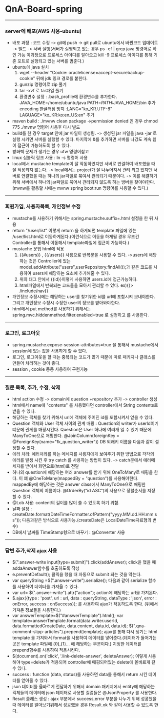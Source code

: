 # QnA-Board-spring
---
### server에 배포(AWS 사용-ubuntu)
- 배포 과정 : 코드 수정 -> git에 push -> git pull로 ubuntu에서 바뀐코드 업데이트 -> 빌드 -> 서버 실행(서버가 실행되고 있는 경우 ps -ef | grep java 명령어로 확인 가능 이과정으로 프로세스 아이디를 알아오고 kill -9 프로세스 아이디를 통해 기존 포트로 실행되고 있는 서버를 멈춘다.)
- ubuntu에 java 설치
  1. wget --header "Cookie: oraclelicense=accept-securebackup-cookie" 뒤에 jdk 링크 경로를 붙힌다.
  2. gunzip 명령어로  zip 풀기
  3. tar -xvf 로 tar파일 풀기
  4. 환경변수 설정 : .bash_profile에 환경변수를 추가한다. JAVA_HOME=/home/ubuntu/java PATH=$PATH:$JAVA_HOME/bin 추가
  encoding 한글깨짐 방지 :LANG="ko_KR.UTF-8" LAGUAGE="ko_KR:ko:en_US:en" 추가
- maven build : ./mvnw clean package ->permission denied 인 경우 chmod 775 ./mvnw 명령어 사용후 다시 빌드
- build를 한 경우 target 안에 jar 파일이 생성됨. -> 생성된 jar 파일을 java -jar 로 실행 시키면 서버를 실행할 수 있다. 마지막에 &를 추가하면 서버를 나갔도 계속 웹이 접근이 가능하도록 할 수 있다.
- 방화벽 문제가 생기는 경우 ufw 명령어참고
- linux 심볼릭 링크 사용 :  ln -s 명령어 사용
- local에서 mustache template이 잘 작동하였지만 서버로 연결하여 배포했을 때 잘 적용되지 않는다.
 -> local에서는 project가 잘 나누어져서 관리 되고 있지만 서버로 연결했을 때는 하나의 jar파일로 묶여서 관리되기 때문이다. 
  -> 이를 해결하기 위해 서버에서 하나의 jar파일로 묶어서 관리되지 않도록 하는 방버을 찾아야한다.(mvnw를 활용할 시에는 mvnw spring boot:run 명령어를 사용할 수 있다.)

---
### 회원가입, 사용자목록, 개인정보 수정
- mustache를 사용하기 위해서는 spring.mustache.suffix=.html 설정을 한 뒤 사용
- return "/user/list" 이렇게 return 을 하게되면 template 파일에 있는 /user/list.html로 이동하게된다.(이런식으로 이동을 하게될 경우 무조건 Controller를 통해서 이동해서 template파일에 접근이 가능하다.)
- mustache 문법 html에 적용
  1. {{#users}} , {{/users}} 사용으로 반복문을 사용할 수 있다. ->users에 해당하는 것은 Controller에 있는 model.addAttribute("users",userRepository.findAll());과 같은 코드를 사용하여 users에 해당하는 요소에 추가해줄 수 있다.
  2. 위의 태그 안에서 {{id}}이렇게 사용하면 users.id에 접근가능하다. 
  3. html파일에서 반복되는 코드들을 모아서 관리할 수 있다. ex){{> /include/nav}}
- 개인정보 수정시에는 해당하는 user를 찾기위한 id를 url에 포함시켜 보내야한다. 그리고 개인정보 수정시 수정한 user의 정보를 받아와야한다.
- html에서 put method를 사용하기 위해서는 spring.mvc.hiddenmethod.filter.enabled=true 로 설정하고   <input type="hidden" name="_method" value="PUT"/>를 사용한다.

---
### 로그인, 로그아웃 
 - spring.mustache.expose-session-attributes=true 을 통해서 mustache에서 session에 있는 값을 사용하게 할 수 있다.
 - 로그인, 로그아웃을 할 때는 중복되는 코드가 많기 때문에 따로 패키지나 클래스를 만들어 처리하는 것이 좋다.
 - session , cookie 등등 사용하여 구현가능
 
---
### 질문 목록, 추가, 수정, 삭제
- html action 수정 -> domain에 question +repository 추가 -> controller 생성  
- html에서 name에 "contents" 를 사용했다면 controller에서 String contents로 받을 수 있다.
- 해당하는 객체를 찾기 위해서 url에 객체에 주어진 id를 포함시켜서 얻을 수 있다.
- Question 객체와 User 객체 사이의 관계 매핑 : Question의 writer가 userId이기 떄문에 관게를 매핑시킨다. 
  Question은 User 하나에 여러개 일 수 있기 때문에 ManyToOne으로 매핑한다. @JoinColumn(foreignKey = @ForeignKey(name="fk_question_writer")) DB 외래키 이름을 다음과 같이 설정할 수 있다.
- 에러 처리: 에러처리를 하는 메세지를 사용자에게 보여주기 위한 방법으로 각각의 에러를 발생 시킨 후 try catch 를 사용하는 방법이 있다. -> catch문에서 에러메세지를 받아서 화면으로(html)로 전달
- 하나의 question에 해당하는 여러 answer를 받기 위해 OneToMany로 매핑을 한다. 이 떄  @OneToMany(mappedBy = "question")를 사용해야한다. mappedBy에 해당하는 것은 answer class에서 ManyToOne으로 매핑한 Question 객체의 이름이다.
    @OrderBy("id ASC")의 사용으로 정렬순서를 지정할 수 있다.
- @Lob 사용: content의 길이를 많이 쓸 수 있도록 하기 위함.
- 날짜 설정 : createDate.format(DateTimeFormatter.ofPattern("yyyy.MM.dd.HH:mm:ss")); 다음과같은 방식으로 사용가능.(createDate은 LocalDateTime자료형의 변수)
- DB에서 날짜를 TimeStamp형으로 바꾸기 : @Converter 사용 

---
### 답변 추가,삭제 ajax 사용
- $(".answer-write input[type=submit]").click(addAnswer); click을 했을 때 addaAnswer함수를 호출하도록 작성
- e.preventDefault(); 클릭을 했을 때 자동으로 submit 되는 것을 막는다.
- var queryString =$(".answer-write").serialize(); 다음과 같이 serialize 함수를 사용하여 데이터를 가져올 수 있다.
- var url= $(".answer-write").attr("action"); action에 해당하는 url을 가져온다.
- $.ajax({type : 'post',
            url : url,
            data : queryString,
            dataType : 'json',
            error : onError,
            success : onSuccess}); 를 사용하여 ajax가 작동하도록 한다. (위에서 가져온 정보들을 사용한다.)
- var answerTemplate=$("#answerTemplate").html();
      var template=answerTemplate.format(data.writer.userId,
      data.formattedCreateDate,
      data.content,
      data.id,
      data.id);
      $(".qna-comment-slipp-articles").prepend(template); ajax를 통해 다시 생기는 html template 을 가져와서 format을 사용하여 데이터를 넣어준다.(데이터가 들어가는 곳은 template 파일에 {0},{1}... 에 해당하는 부분이다.)
      지정한 데이터를 prepend함수를 사용하여 적용시킨다.
- $(document).on('click', '.link-delete-answer', deleteAnswer); 이렇게 사용해야 type=delete가 적용되어 controller에 매핑되어있는 delete에 올바르게 갈 수 있다.
- success : function (data, status)를 사용하면 data를 통해서 return 시킨 데이터를 얻어올 수 있다.
- json 데이터를 올바르게 전달하기 위해서 domain 패키지에서 entity에 해당하는 객체들의 데이터에 json 데이터로 사용할 컬럼들은 @JsonProperty 를 사용한다.
- Result 클래스 생성 : ajax 부분에서 success,error 부분을 나누기 위해 성공했을 때 데이터를 알아보기위해서 성공했을 경우 Result.ok 와 같이 사용할 수 있도록 한다.
